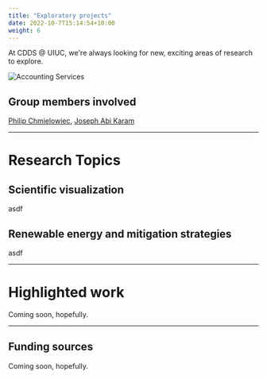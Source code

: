 ```yaml
---
title: "Exploratory projects"
date: 2022-10-7T15:14:54+10:00
weight: 6
---
```


At CDDS @ UIUC, we're always looking for new, exciting areas of research to explore. 

![Accounting Services](/images/austin-distel-nGc5RT2HmF0-unsplash.jpg)

## Group members involved

[Philip Chmielowiec](https://cdds-at-uiuc.github.io/team/philip-chmielowiec/), [Joseph Abi Karam](https://cdds-at-uiuc.github.io/team/joseph-abi-karam/)

---

# Research Topics

## Scientific visualization

asdf 

## Renewable energy and mitigation strategies

asdf

---
# Highlighted work
Coming soon, hopefully.

---
## Funding sources
Coming soon, hopefully.
